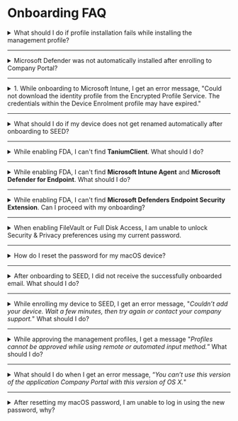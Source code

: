 # Onboarding FAQ

<details>
  <summary>What should I do if profile installation fails while installing the management profile?</summary>

<!--<kbd>![profile-installation-failed](images/onboarding-for-macos/profile-installation-failed.png)</kbd>-->

1. Ensure you received an email from us confirming the licence required for SEED onboarding has been assigned to you. If yes, proceed to step 2.
2. Go to the **Apple** menu > **System Preferences** > **Profiles**.
3. If **Management Profile** is already an existing profile, select it and remove it by clicking the minus icon at the lower-left corner.
4. If you are unable to remove Management Profile, uninstall **Company Portal**.
5. Reinstall [Company Portal](https://go.microsoft.com/fwlink/?linkid=853070).
6. [Onboard your device to SEED](onboard-device-to-seed).


</details>
<hr/>

<details>
  <summary>Microsoft Defender was not automatically installed after enrolling to Company Portal?</summary>

  This can happen if Defender or any other antivirus solution previously installed on the device was not completely removed before onboarding to SEED.

  To confirm this, [Verify if Microsoft Defender is configured correctly on your device][verify-defender-configuration].

  </details>
  <hr />

  <details>
  <summary>1. While onboarding to Microsoft Intune, I get an error message, "Could not download the identity profile from the Encrypted Profile Service. The credentials within the Device Enrolment profile may have expired."</summary>

  One of the possible reasons could be that your device was earlier onboarded to Microsoft Intune by a different user and was not offboarded properly during the pre-onboarding steps.  

  To confirm if that is the case, raise a [Support Request][raise-support-request] with your device serial number.

  The SEED team can verify if your device was previously enrolled to Microsoft Intune under a different user. If this is confirmed, choose on the following to offboard it from Microsoft Intune and then retry onboarding your device to SEED.

  - If you are a Windows user, refer to [SEED offboarding steps][seed-offboarding-steps].

  - If you are a macOS user, go to **System Preferences**  and locate the old Management Profile. Refer to [SEED offboarding steps][seed-offboarding-steps].

  </details>
  <hr />

  <details>
  <summary>What should I do if my device does not get renamed automatically after onboarding to SEED?</summary>

  This can happen if Defender or any other antivirus already installed on the device was not completely removed before onboarding to SEED. To confirm this, [Verify if Microsoft Defender is configured correctly on your device][verify-defender-configuration].

  </details>
  <hr />

<details>
  <summary>While enabling FDA, I can't find <b>TaniumClient</b>. What should I do?</summary>

  1. Open the **Terminal** application and run the command: ``sudo chmod 755 /Library/Tanium/TaniumClient``.
  2. Go to the **Apple** menu > **System Preferences** > **Security & Privacy**.
  3. Click the **Privacy** tab.
  4. From the left pane, choose **Full Disk Access**.
  5. Click the lock icon at the lower left and use your Touch ID or enter your password to unlock.
  6. Click the plus icon on the **Full Disk Access** pane.
  7. Go to **Macintosh HD** > **Library** > **TaniumClient** and select the application file **TaniumClient**.
  8. Ensure the checkbox beside **TaniumClient** is selected.

</details>
<hr/>

<details>
<summary>While enabling FDA, I can't find <b>Microsoft Intune Agent</b> and <b>Microsoft Defender for Endpoint</b>. What should I do?</summary>

1. Go to the **Apple** menu > **System Preferences** > **Security & Privacy**.
2. Click the **Privacy** tab.
3. From the left pane, choose **Full Disk Access**.
4. Click the lock icon at the lower left and use your Touch ID or enter your password to unlock.
5. Click the plus icon on the Full Disk Access pane and do the following as required:
  - To add **Microsoft Intune Agent**, go to **Macintosh HD** >  **Library** > **Intune** and open **Microsoft Intune Agent.app**.
  - To add **Microsoft Defender for Endpoint**, go to **Application** > select **Microsoft Defender for Endpoint** and click **Open**.
</details>
<hr/>

<details><summary>While enabling FDA, I can't find <strong>Microsoft Defenders Endpoint Security Extension</strong>. Can I proceed with my onboarding?</summary>

Yes, you may proceed with your SEED onboarding and the Microsoft Defenders Endpoint Security Extension should be available within four hours. If it is still not available after four hours, please raise a [Support Request](support-channels) as it is required to ensure the completeness of your onboarding.

</details>
<hr/>

<details>
<summary>When enabling FileVault or Full Disk Access, I am unable to unlock Security & Privacy preferences using my current password.</summary>

This is because a new password policy has been enforced and you are required to reset your password.

1. Go to the **Apple** menu and choose **Lock Screen** or press **Command+Control+Q**.
2. Enter your current password and press **Return**.
3. You will be prompted to reset your password.
</details>
<hr/>


<details><summary>How do I reset the password for my macOS device?</summary>

*To reset password while enabling FileVault or FDA* :
1. Go to the **Apple** menu > **Lock Screen** or use keyboard shortcut **Command+Control+Q** .
2. Enter your password and press **return**. You will be prompted to reset password.
3. Reset your password and make sure it meets the following requirements:
  - should contain at least 12 characters
  - cannot have two consecutive or three sequential characters
  - should contain at least one number and one alphabetic character
  - should not be the same as the previous three passwords

</details>
<hr />


<details>
<summary>After onboarding to SEED, I did not receive the successfully onboarded email. What should I do?</summary>

Possible reasons could be:

- Defender or any other antivirus solution previously installed on the device was not completely removed before onboarding to SEED.
- Tanium and Cloudflare did not get installed while onboarding to SEED.

Before raising a support request, confirm the following:

- [Verify if Microsoft Defender is configured correctly on your device][verify-defender-configuration].

- Check if Tanium and Cloudflare are installed. These applications will be automatically installed while enrolling your device to SEED. If they are not installed, raise a [Support Request][raise-support-request].

</details>
<hr />

<details><summary>While enrolling my device to SEED, I get an error message, "<em>Couldn’t add your device. Wait a few minutes, then try again or contact your company support.</em>" What should I do?
</summary>

As suggested wait for few minutes, retry enrolling your device to Microsoft Intune and click **Approve** in the management profile.

</details>
<hr />

<details>
<summary>While approving the management profiles, I get a message "<em>Profiles cannot be approved while using remote or automated input method.</em>” What should I do?</summary>

 Upgrade to the [latest macOS version][upgrade-macos] and ensure there is enough disk space available on your Mac device before retrying.

</details>
<hr />

<details><summary>What should I do when I get an error message, “<em>You can’t use this version of the application Company Portal with this version of OS X.</em>" </summary>

 Upgrade to the [latest macOS version][upgrade-macos].

 </details>
 <hr />

<details><summary>After resetting my macOS password, I am unable to log in using the new password, why?</summary>

This may occur if your new password does not meet the following password requirements:

<li>should have at least 12 characters</li>
<li>should not have two consecutive or three sequential characters</li>
<li>should have at least one number and one alphabetic character</li>
<li>should not be the same as the previous three passwords.</li>
</ul>

<p>There are three password reset options and you may choose one of them to reset password.</p>

<details><summary>Reset password using your Apple ID</summary>
 <p>Refer to <a href="https://support.apple.com/en-gb/guide/mac-help/mh35902/mac">Reset your Mac login password uisng Apple ID</a> for step-by-step instructions.</p></details>

  <details><summary>Reset password using a recovery key</summary>

  *To reset password using recovery key* :
  1. Click the question mark next to the password field in the login window.

  ?> If you don't see a question mark, press and hold the power button until your Mac shuts down, then press the power button to restart your Mac. Alternatively, enter any password three times.

  2. Click  **If you forgot your password, you can reset it using your Recovery Key**.
  3. Enter the recovery key. Make sure to use uppercase letters and to enter the hyphens.
  4. Reset your password.

  </details>

  <details><summary>Reset password using recovery mode</summary>

  If you have do not have an Apple ID or a recovery key, depending on the chip on your Mac device, start your Mac in recovery mode to reset password.

<!-- tabs:start -->

#### **M1 chip**
  1. Restart or shutdown the device by pressing the power button until the screen is black and any lights (including in the Touch Bar) are off.
  1. Press and hold the power button on your Mac until the **Loading startup options** appears. After a few seconds you’ll see two icons: **Macintosh HD** and **Options**.
  1. Click **Options** and choose the user account for which you know the password and click **Next**.
  1. Enter the password to continue.
  1. Go to **Applications** > **Utilities** > **Terminal**.
  1. Enter `resetpassword` and press `return`. The **Reset Password** assistant will be displayed.
  1. Select **My password doesn’t work when logging in** and click **Next**.
  1. If prompted, select the user account for which you need to change password.
  1. Type the old password and new password in the respective fields.
  1. Type the new password in **Verify password** and specify a **Password hint**.
  1. Click **Next**.
  1. Restart your device and in the login screen, choose your user account and type your new password.


  > **Notes**:
  >
  >1. If you are still unable to reset your password, repeat steps 1-6.
  >2. Select **My keyboard isn't working when typing my password to log in** and click **Next**.
  >3. Disable FileVault on the volume **Macintosh HD**.
  >4. Restart your device and in the login screen, choose your user account and type your new password.

#### **Intel chip**

  1. Restart the device by pressing the power button while holding down the `Command + R` keys.
  1. Release the keys when you see the load bar.
  1. Go to **Applications** > **Utilities** > **Terminal**.
  1. Enter `resetpassword` and press `return`. The **Reset Password** assistant will be displayed.
  1. Select **My password doesn’t work when logging in** and click **Next**.
  1. If prompted, select the user account for which you need to change password.
  1. Type the old password and new password in the respective fields.
  1. Type the new password in **Verify password** and specify a **Password hint**.
  1. Click **Next**.
  1. Restart your device and in the login screen, choose your user account and type your new password.


  > **Notes**:
  >
  >1. If you are still unable to reset your password, repeat steps 1-4.
  >2. Select **My keyboard isn't working when typing my password to log in** and click **Next**.
  >3. Disable FileVault on the volume **Macintosh HD**.
  >4. Restart your device and in the login screen, choose your user account and type your new password.

<!-- tabs:end -->

  </details>




[verify-defender-configuration]: verify-microsoft-defender-is-configured-correctly-for-your-os.md
[raise-support-request]: support-channels.md
[seed-offboarding-steps]: offboard-device-from-seed.md
[upgrade-macos]: https://support.apple.com/downloads/macos
